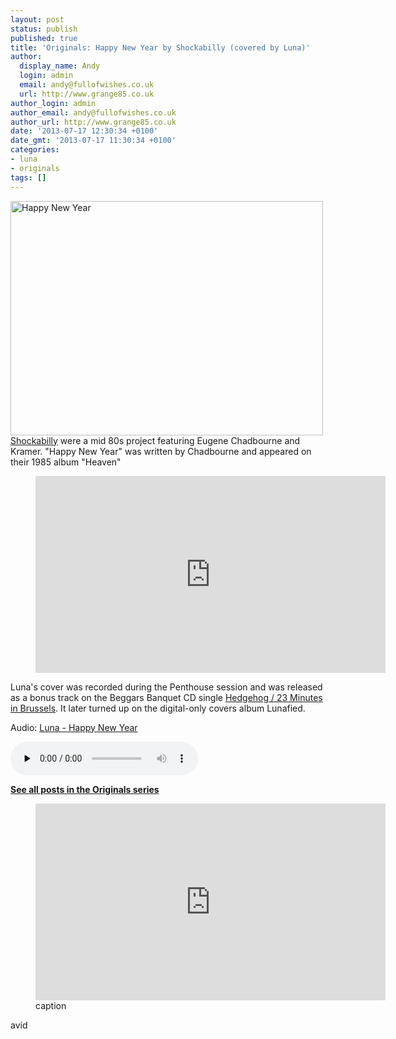 ```yaml
---
layout: post
status: publish
published: true
title: 'Originals: Happy New Year by Shockabilly (covered by Luna)'
author:
  display_name: Andy
  login: admin
  email: andy@fullofwishes.co.uk
  url: http://www.grange85.co.uk
author_login: admin
author_email: andy@fullofwishes.co.uk
author_url: http://www.grange85.co.uk
date: '2013-07-17 12:30:34 +0100'
date_gmt: '2013-07-17 11:30:34 +0100'
categories:
- luna
- originals
tags: []
---
```

<p><a href="http://www.flickr.com/photos/duncan/4372293037/" title="Happy New Year by duncan, on Flickr"><img class="aligncenter" src="https://farm3.staticflickr.com/2689/4372293037_f70f932df6.jpg" width="500" height="375" alt="Happy New Year"></a><br />
<a href="http://en.wikipedia.org/wiki/Shockabilly">Shockabilly</a> were a mid 80s project featuring Eugene Chadbourne and Kramer. "Happy New Year" was written by Chadbourne and appeared on their 1985 album "Heaven"</p>
<figure class="caption aligncenter"><iframe width="560" height="315" src="https://www.youtube.com/embed/JBJD2A5zuq8" frameborder="0" allowfullscreen></iframe><figcaption class="caption-text"></figcaption></figure>
<p>Luna's cover was recorded during the Penthouse session and was released as a bonus track on the Beggars Banquet CD single <a href="https://db.fullofwishes.co.uk/database/discography/luna/54">Hedgehog / 23 Minutes in Brussels</a>. It later turned up on the digital-only covers album Lunafied.</p>

<div class="well"><p class="audio">Audio: <a href="https://media.fullofwishes.co.uk/02-luna/audio/luna-happynewyear.mp3">Luna - Happy New Year</a></p><audio controls="controls" preload="none" src="https://media.fullofwishes.co.uk/02-luna/audio/luna-happynewyear.mp3"></audio></div>

<p><strong><a href="/category/originals/" title="List: Originals">See all posts in the Originals series</a></strong></p>
<figure class="caption aligncenter"><iframe width="560" height="315" src="https://www.youtube.com/embed/youtube" frameborder="0" allowfullscreen></iframe><figcaption class="caption-text">caption</figcaption></figure>

avid
  
